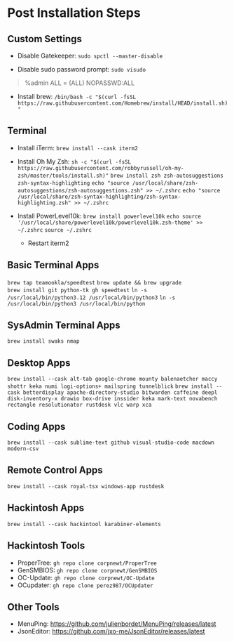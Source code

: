 # Post Installation Steps
## Custom Settings
* Disable Gatekeeper: `sudo spctl --master-disable`

* Disable sudo password prompt: `sudo visudo`
> %admin          ALL = (ALL) NOPASSWD:ALL

* Install brew: `/bin/bash -c "$(curl -fsSL https://raw.githubusercontent.com/Homebrew/install/HEAD/install.sh)"`
 

## Terminal
* Install iTerm: `brew install --cask iterm2`

* Install Oh My Zsh:
`sh -c "$(curl -fsSL https://raw.githubusercontent.com/robbyrussell/oh-my-zsh/master/tools/install.sh)"`
`brew install zsh zsh-autosuggestions zsh-syntax-highlighting`
`echo "source /usr/local/share/zsh-autosuggestions/zsh-autosuggestions.zsh" >> ~/.zshrc`
`echo "source /usr/local/share/zsh-syntax-highlighting/zsh-syntax-highlighting.zsh" >> ~/.zshrc`

* Install PowerLevel10k:
`brew install powerlevel10k`
`echo source '/usr/local/share/powerlevel10k/powerlevel10k.zsh-theme' >> ~/.zshrc`
`source ~/.zshrc`

	* Restart iterm2

## Basic Terminal Apps
`brew tap teamookla/speedtest`
`brew update && brew upgrade`                                                                                                                           
`brew install git python-tk gh speedtest`
`ln -s /usr/local/bin/python3.12 /usr/local/bin/python3`
`ln -s /usr/local/bin/python3 /usr/local/bin/python`

## SysAdmin Terminal Apps
`brew install swaks nmap`

## Desktop Apps
`brew install --cask alt-tab google-chrome mounty balenaetcher maccy shottr keka numi logi-options+ mailspring tunnelblick`
`brew install --cask betterdisplay apache-directory-studio bitwarden caffeine deepl disk-inventory-x drawio box-drive inssider keka mark-text novabench rectangle resolutionator rustdesk vlc warp xca`

## Coding Apps
`brew install --cask sublime-text github visual-studio-code macdown modern-csv`

## Remote Control Apps
`brew install --cask royal-tsx windows-app rustdesk`

## Hackintosh Apps
`brew install --cask hackintool karabiner-elements`

## Hackintosh Tools
* ProperTree: `gh repo clone corpnewt/ProperTree`
* GenSMBIOS: `gh repo clone corpnewt/GenSMBIOS`
* OC-Update: `gh repo clone corpnewt/OC-Update`
* OCupdater: `gh repo clone perez987/OCUpdater`

## Other Tools
* MenuPing: https://github.com/julienbordet/MenuPing/releases/latest
* JsonEditor: https://github.com/jxo-me/JsonEditor/releases/latest